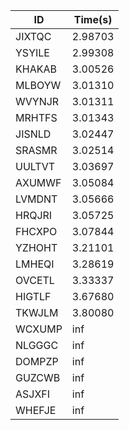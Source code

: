 |ID|Time(s)|
|-|-|
|JIXTQC|2.98703|
|YSYILE|2.99308|
|KHAKAB|3.00526|
|MLBOYW|3.01310|
|WVYNJR|3.01311|
|MRHTFS|3.01343|
|JISNLD|3.02447|
|SRASMR|3.02514|
|UULTVT|3.03697|
|AXUMWF|3.05084|
|LVMDNT|3.05666|
|HRQJRI|3.05725|
|FHCXPO|3.07844|
|YZHOHT|3.21101|
|LMHEQI|3.28619|
|OVCETL|3.33337|
|HIGTLF|3.67680|
|TKWJLM|3.80080|
|WCXUMP|inf|
|NLGGGC|inf|
|DOMPZP|inf|
|GUZCWB|inf|
|ASJXFI|inf|
|WHEFJE|inf|
